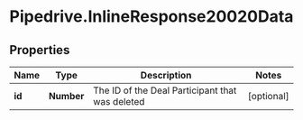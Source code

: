 # Pipedrive.InlineResponse20020Data

## Properties

Name | Type | Description | Notes
------------ | ------------- | ------------- | -------------
**id** | **Number** | The ID of the Deal Participant that was deleted | [optional] 


